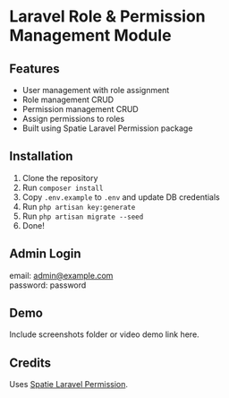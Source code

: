 # Laravel Role & Permission Management Module

## Features
- User management with role assignment
- Role management CRUD
- Permission management CRUD
- Assign permissions to roles
- Built using Spatie Laravel Permission package

## Installation
1. Clone the repository
2. Run `composer install`
3. Copy `.env.example` to `.env` and update DB credentials
4. Run `php artisan key:generate`
5. Run `php artisan migrate --seed`
6. Done!

## Admin Login
email: admin@example.com  
password: password

## Demo
Include screenshots folder or video demo link here.

## Credits
Uses [Spatie Laravel Permission](https://spatie.be/docs/laravel-permission).
